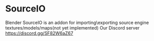 # SourceIO
Blender SourceIO is an addon for importing\exporting source engine textures/models/maps(not yet implemented)
Our Discord server https://discord.gg/SF82W6aZ67

